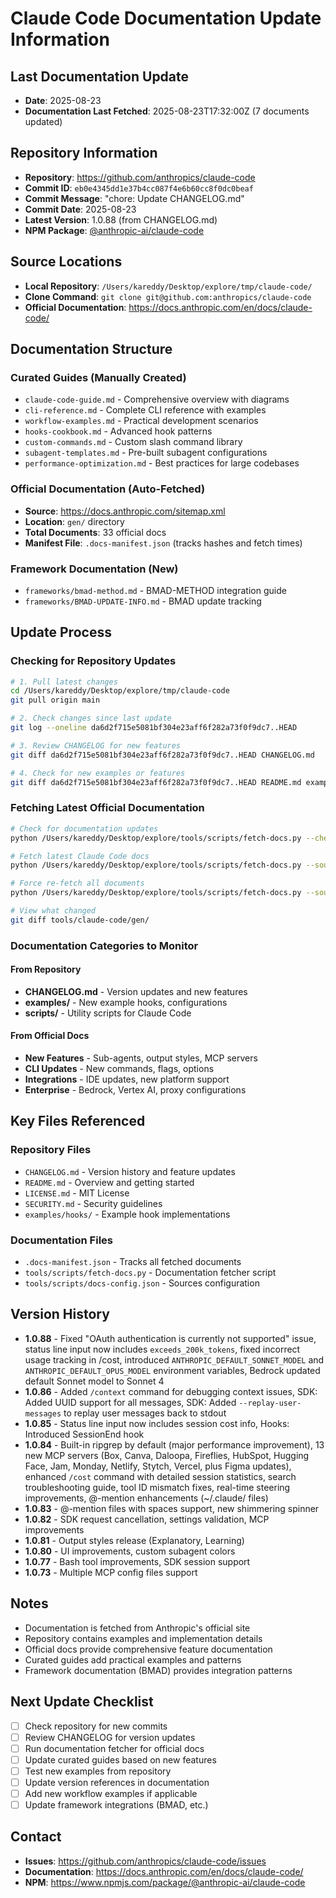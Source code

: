 # Claude Code Documentation Update Information

## Last Documentation Update
- **Date**: 2025-08-23
- **Documentation Last Fetched**: 2025-08-23T17:32:00Z (7 documents updated)

## Repository Information
- **Repository**: https://github.com/anthropics/claude-code
- **Commit ID**: `eb0e4345dd1e37b4cc087f4e6b60cc8f0dc0beaf`
- **Commit Message**: "chore: Update CHANGELOG.md"
- **Commit Date**: 2025-08-23
- **Latest Version**: 1.0.88 (from CHANGELOG.md)
- **NPM Package**: [@anthropic-ai/claude-code](https://www.npmjs.com/package/@anthropic-ai/claude-code)

## Source Locations
- **Local Repository**: `/Users/kareddy/Desktop/explore/tmp/claude-code/`
- **Clone Command**: `git clone git@github.com:anthropics/claude-code`
- **Official Documentation**: https://docs.anthropic.com/en/docs/claude-code/

## Documentation Structure

### Curated Guides (Manually Created)
- `claude-code-guide.md` - Comprehensive overview with diagrams
- `cli-reference.md` - Complete CLI reference with examples
- `workflow-examples.md` - Practical development scenarios
- `hooks-cookbook.md` - Advanced hook patterns
- `custom-commands.md` - Custom slash command library
- `subagent-templates.md` - Pre-built subagent configurations
- `performance-optimization.md` - Best practices for large codebases

### Official Documentation (Auto-Fetched)
- **Source**: https://docs.anthropic.com/sitemap.xml
- **Location**: `gen/` directory
- **Total Documents**: 33 official docs
- **Manifest File**: `.docs-manifest.json` (tracks hashes and fetch times)

### Framework Documentation (New)
- `frameworks/bmad-method.md` - BMAD-METHOD integration guide
- `frameworks/BMAD-UPDATE-INFO.md` - BMAD update tracking

## Update Process

### Checking for Repository Updates
```bash
# 1. Pull latest changes
cd /Users/kareddy/Desktop/explore/tmp/claude-code
git pull origin main

# 2. Check changes since last update
git log --oneline da6d2f715e5081bf304e23aff6f282a73f0f9dc7..HEAD

# 3. Review CHANGELOG for new features
git diff da6d2f715e5081bf304e23aff6f282a73f0f9dc7..HEAD CHANGELOG.md

# 4. Check for new examples or features
git diff da6d2f715e5081bf304e23aff6f282a73f0f9dc7..HEAD README.md examples/
```

### Fetching Latest Official Documentation
```bash
# Check for documentation updates
python /Users/kareddy/Desktop/explore/tools/scripts/fetch-docs.py --check

# Fetch latest Claude Code docs
python /Users/kareddy/Desktop/explore/tools/scripts/fetch-docs.py --source claude-code

# Force re-fetch all documents
python /Users/kareddy/Desktop/explore/tools/scripts/fetch-docs.py --source claude-code --force

# View what changed
git diff tools/claude-code/gen/
```

### Documentation Categories to Monitor

#### From Repository
- **CHANGELOG.md** - Version updates and new features
- **examples/** - New example hooks, configurations
- **scripts/** - Utility scripts for Claude Code

#### From Official Docs
- **New Features** - Sub-agents, output styles, MCP servers
- **CLI Updates** - New commands, flags, options
- **Integrations** - IDE updates, new platform support
- **Enterprise** - Bedrock, Vertex AI, proxy configurations

## Key Files Referenced

### Repository Files
- `CHANGELOG.md` - Version history and feature updates
- `README.md` - Overview and getting started
- `LICENSE.md` - MIT License
- `SECURITY.md` - Security guidelines
- `examples/hooks/` - Example hook implementations

### Documentation Files
- `.docs-manifest.json` - Tracks all fetched documents
- `tools/scripts/fetch-docs.py` - Documentation fetcher script
- `tools/scripts/docs-config.json` - Sources configuration

## Version History
- **1.0.88** - Fixed "OAuth authentication is currently not supported" issue, status line input now includes `exceeds_200k_tokens`, fixed incorrect usage tracking in /cost, introduced `ANTHROPIC_DEFAULT_SONNET_MODEL` and `ANTHROPIC_DEFAULT_OPUS_MODEL` environment variables, Bedrock updated default Sonnet model to Sonnet 4
- **1.0.86** - Added `/context` command for debugging context issues, SDK: Added UUID support for all messages, SDK: Added `--replay-user-messages` to replay user messages back to stdout
- **1.0.85** - Status line input now includes session cost info, Hooks: Introduced SessionEnd hook
- **1.0.84** - Built-in ripgrep by default (major performance improvement), 13 new MCP servers (Box, Canva, Daloopa, Fireflies, HubSpot, Hugging Face, Jam, Monday, Netlify, Stytch, Vercel, plus Figma updates), enhanced `/cost` command with detailed session statistics, search troubleshooting guide, tool ID mismatch fixes, real-time steering improvements, @-mention enhancements (~/.claude/ files)
- **1.0.83** - @-mention files with spaces support, new shimmering spinner
- **1.0.82** - SDK request cancellation, settings validation, MCP improvements
- **1.0.81** - Output styles release (Explanatory, Learning)
- **1.0.80** - UI improvements, custom subagent colors
- **1.0.77** - Bash tool improvements, SDK session support
- **1.0.73** - Multiple MCP config files support

## Notes
- Documentation is fetched from Anthropic's official site
- Repository contains examples and implementation details
- Official docs provide comprehensive feature documentation
- Curated guides add practical examples and patterns
- Framework documentation (BMAD) provides integration patterns

## Next Update Checklist
- [ ] Check repository for new commits
- [ ] Review CHANGELOG for version updates
- [ ] Run documentation fetcher for official docs
- [ ] Update curated guides based on new features
- [ ] Test new examples from repository
- [ ] Update version references in documentation
- [ ] Add new workflow examples if applicable
- [ ] Update framework integrations (BMAD, etc.)

## Contact
- **Issues**: https://github.com/anthropics/claude-code/issues
- **Documentation**: https://docs.anthropic.com/en/docs/claude-code/
- **NPM**: https://www.npmjs.com/package/@anthropic-ai/claude-code
